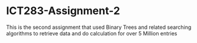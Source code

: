 # ICT283-Assignment-2
This is the second assignment that used Binary Trees and related searching algorithms to retrieve data and do calculation for over 5 Million entries
